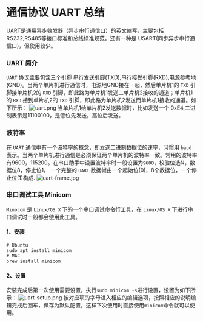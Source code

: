 # 通信协议 UART 总结

UART是通用异步收发器（异步串行通信口）的英文缩写，主要包括RS232,RS485等接口标准和总线标准规范。还有一种是 USART(同步异步串行通信口)，但使用较少。
<!--more-->
### UART 简介
`UART` 协议主要包含三个引脚 串行发送引脚(TXD),串行接受引脚(RXD),电源参考地(GND)。当两个单片机进行通信时，电源地GND接在一起，然后单片机1的 `TXD` 引脚接单片机2的 `RXD` 引脚，即此路为单片机1发送二单片机2接收的通道；单片机1的 `RXD` 接到单片机2的 `TXD` 引脚，即此路为单片机2发送而单片机1接收的通道。如下所示：
![uart.png](http://7xseex.com1.z0.glb.clouddn.com/2017052917271uart.png)
当单片机1给单片机2发送数据时，比如发送一个 0xE4,二进制表示是11100100，是低位先发送，高位后发送。

### 波特率
在 `UART` 通信中有一个波特率的概念，即发送二进制数据位的速率，习惯用 `baud` 表示。当两个单片机进行通信是必须保证两个单片机的波特率一致。常用的波特率有9600，115200。在串口助手中设置波特率时一般设置为`9600`，校验位选N，数据位8，停止位1。
一个完整的 `UART` 数据帧由一个起始位(0)，8个数据位，一个停止位(1)构成.
![uart-frame.jpg](http://7xseex.com1.z0.glb.clouddn.com/2017052991572uart-frame.jpg)

### 串口调试工具 Minicom
`Minocom` 是 `Linux/OS X` 下的一个串口调试命令行工具，在 `Linux/OS X` 下进行串口调试时一般都会使用此工具。
#### 1、安装
    
    # Ubuntu
    sudo apt install minicom
    # MAC
    brew install minicom
    
#### 2、设置
安装完成后第一次使用需要设置，执行`sudo minicom -s`进行设置，设置为如下所示：
![uart-setup.png](http://7xseex.com1.z0.glb.clouddn.com/2017052982614uart-setup.png)
按对应项的字母进入相应的编辑选项，按照相应的说明编辑完成后回车，保存为默认配置，这样下次使用时直接使用`minicom`命令就可以使用。



